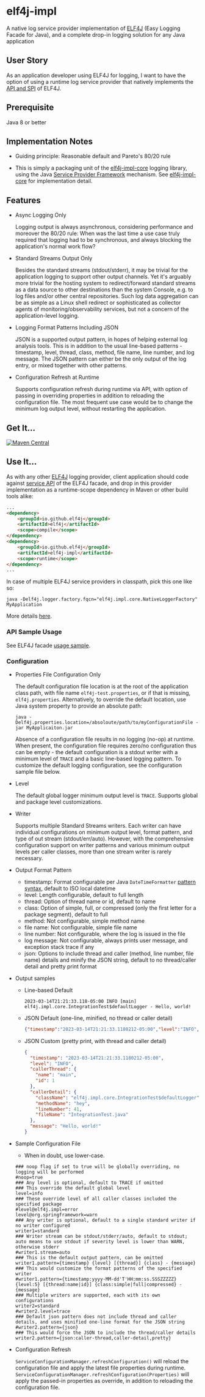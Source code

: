# elf4j-impl

A native log service provider implementation of [ELF4J](https://github.com/elf4j/elf4j) (Easy Logging Facade for Java),
and a complete drop-in logging solution for any Java application

## User Story

As an application developer using ELF4J for logging, I want to have the option of using a runtime log service
provider that natively implements the [API and SPI](https://github.com/elf4j/elf4j#service-interface-and-access-api) of
ELF4J.

## Prerequisite

Java 8 or better

## Implementation Notes

* Guiding principle: Reasonable default and Pareto's 80/20 rule

* This is simply a packaging unit of the [elf4j-impl-core](https://github.com/elf4j/elf4j-impl-core) logging library,
  using the Java [Service Provider Framework](https://docs.oracle.com/javase/8/docs/api/java/util/ServiceLoader.html)
  mechanism. See [elf4j-impl-core](https://github.com/elf4j/elf4j-impl-core) for implementation detail.

## Features

* Async Logging Only

  Logging output is always asynchronous, considering performance and moreover the 80/20 rule: When was the last time a
  use case truly required that logging had to be synchronous, and always blocking the application's normal work flow?

* Standard Streams Output Only

  Besides the standard streams (stdout/stderr), it may be trivial for the application logging to support other output
  channels. Yet it's arguably more trivial for the hosting system to redirect/forward standard streams as a data source
  to other destinations than the system Console, e.g. to log files and/or other central repositories. Such log data
  aggregation can be as simple as a Linux shell redirect or sophisticated as collector agents of
  monitoring/observability services, but not a concern of the application-level logging.

* Logging Format Patterns Including JSON

  JSON is a supported output pattern, in hopes of helping external log analysis tools. This is in addition to the usual
  line-based patterns - timestamp, level, thread, class, method, file name, line number, and log message. The JSON
  pattern can either be the only output of the log entry, or mixed together with other patterns.

* Configuration Refresh at Runtime

  Supports configuration refresh during runtime via API, with option of passing in overriding properties in addition to
  reloading the configuration file. The most frequent use case would be to change the minimum log output level, without
  restarting the application.

## Get It...

[![Maven Central](https://img.shields.io/maven-central/v/io.github.elf4j/elf4j-impl.svg?label=Maven%20Central)](https://central.sonatype.com/search?smo=true&q=pkg%253Amaven%252Fio.github.elf4j%252Felf4j-impl)

## Use It...

As with any other [ELF4J](https://github.com/elf4j/elf4j) logging provider, client application should code
against [service API](https://github.com/elf4j/elf4j#service-interface-and-access-api) of the ELF4J facade, and drop in
this provider implementation as a runtime-scope dependency in Maven or other build tools alike:

```html
...
<dependency>
    <groupId>io.github.elf4j</groupId>
    <artifactId>elf4j</artifactId>
    <scope>compile</scope>
</dependency>
<dependency>
    <groupId>io.github.elf4j</groupId>
    <artifactId>elf4j-impl</artifactId>
    <scope>runtime</scope>
</dependency>
...
```

In case of multiple ELF4J service providers in classpath, pick this one like so:

```
java -Delf4j.logger.factory.fqcn="elf4j.impl.core.NativeLoggerFactory" MyApplication
```

More details [here](https://github.com/elf4j/elf4j#no-op-by-default).

### API Sample Usage

See ELF4J facade [usage sample](https://github.com/elf4j/elf4j#for-logging-service-api-users).

### Configuration

* Properties File Configuration Only

  The default configuration file location is at the root of the application class path, with file
  name `elf4j-test.properties`, or if that is missing, `elf4j.properties`. Alternatively, to override the default
  location, use Java system property to provide an absolute path:

  ```
  java -Delf4j.properties.location=/absoloute/path/to/myConfigurationFile -jar MyApplicaiton.jar
  ``` 

  Absence of a configuration file results in no logging (no-op) at runtime. When present, the configuration file
  requires zero/no configuration thus can be empty - the default configuration is a stdout writer with a minimum level
  of `TRACE` and a basic line-based logging pattern. To customize the default logging configuration, see the
  configuration sample file below.

* Level

  The default global logger minimum output level is `TRACE`. Supports global and package level customizations.

* Writer

  Supports multiple Standard Streams writers. Each writer can have individual configurations on minimum output level,
  format pattern, and type of out stream (stdout/err/auto). However, with the comprehensive configuration support on
  writer patterns and various minimum output levels per caller classes, more than one stream writer is rarely necessary.

* Output Format Pattern
    * timestamp: Format configurable per Java
      `DateTimeFormatter` [pattern syntax](https://docs.oracle.com/javase/8/docs/api/java/time/format/DateTimeFormatter.html#patterns),
      default to ISO local datetime
    * level: Length configurable, default to full length
    * thread: Option of thread name or id, default to name
    * class: Option of simple, full, or compressed (only the first letter for a package segment), default to full
    * method: Not configurable, simple method name
    * file name: Not configurable, simple file name
    * line number: Not configurable, where the log is issued in the file
    * log message: Not configurable, always prints user message, and exception stack trace if any
    * json: Options to include thread and caller (method, line number, file name) details and minify the JSON string,
      default to no thread/caller detail and pretty print format

* Output samples
    * Line-based Default
      ```
      2023-03-14T21:21:33.118-05:00 INFO [main] elf4j.impl.core.IntegrationTest$defaultLogger - Hello, world!
      ```
    * JSON Default (one-line, minified, no thread or caller detail)
      ```json
      {"timestamp":"2023-03-14T21:21:33.1180212-05:00","level":"INFO","callerClass":"elf4j.impl.core.IntegrationTest$defaultLogger","message":"Hello, world!"}
      ```
    * JSON Custom (pretty print, with thread and caller detail)
      ```json
      {
        "timestamp": "2023-03-14T21:21:33.1180212-05:00",
        "level": "INFO",
        "callerThread": {
          "name": "main",
          "id": 1
        },
        "callerDetail": {
          "className": "elf4j.impl.core.IntegrationTest$defaultLogger",
          "methodName": "hey",
          "lineNumber": 41,
          "fileName": "IntegrationTest.java"
        },
        "message": "Hello, world!"
      }
      ```

* Sample Configuration File
    * When in doubt, use lower-case.

  ```properties
  ### noop flag if set to true will be globally overriding, no logging will be performed
  #noop=true
  ### Any level is optional, default to TRACE if omitted
  ### This override the default global level
  level=info
  ### These override level of all caller classes included the specified package
  #level@elf4j.impl=error
  level@org.springframework=warn
  ### Any writer is optional, default to a single standard writer if no writer configured
  writer1=standard
  ### Writer stream can be stdout/stderr/auto, default to stdout; auto means to use stdout if severity level is lower than WARN, otherwise stderr
  #writer1.stream=auto
  ### This is the default output pattern, can be omitted
  writer1.pattern={timestamp} {level} [{thread}] {class} - {message}
  ### This would customize the format patterns of the specified writer
  #writer1.pattern={timestamp:yyyy-MM-dd'T'HH:mm:ss.SSSZZZZZ} {level:5} [{thread:name|id}] {class:simple|full|compressed} - {message}
  ### Multiple writers are supported, each with its own configurations
  writer2=standard
  #writer2.level=trace
  ### Default json pattern does not include thread and caller details, and uses minified one-line format for the JSON string
  #writer2.pattern={json}
  ### This would force the JSON to include the thread/caller details
  writer2.pattern={json:caller-thread,caller-detail,pretty}
  ```

* Configuration Refresh

  `ServiceConfigurationManager.refreshConfiguration()` will reload the configuration file and apply the latest file
  properties during runtime. `ServiceConfigurationManager.refreshConfiguration(Properties)` will apply the passed-in
  properties as override, in addition to reloading the configuration file.
